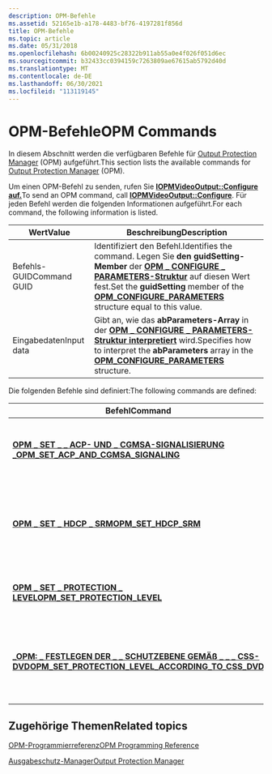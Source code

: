 ```yaml
---
description: OPM-Befehle
ms.assetid: 52165e1b-a178-4483-bf76-4197281f856d
title: OPM-Befehle
ms.topic: article
ms.date: 05/31/2018
ms.openlocfilehash: 6b00240925c28322b911ab55a0e4f026f051d6ec
ms.sourcegitcommit: b32433cc0394159c7263809ae67615ab5792d40d
ms.translationtype: MT
ms.contentlocale: de-DE
ms.lasthandoff: 06/30/2021
ms.locfileid: "113119145"
---
```

# <a name="opm-commands"></a><span data-ttu-id="26d2c-103">OPM-Befehle</span><span class="sxs-lookup"><span data-stu-id="26d2c-103">OPM Commands</span></span>

<span data-ttu-id="26d2c-104">In diesem Abschnitt werden die verfügbaren Befehle für [Output Protection Manager](output-protection-manager.md) (OPM) aufgeführt.</span><span class="sxs-lookup"><span data-stu-id="26d2c-104">This section lists the available commands for [Output Protection Manager](output-protection-manager.md) (OPM).</span></span>

<span data-ttu-id="26d2c-105">Um einen OPM-Befehl zu senden, rufen Sie [**IOPMVideoOutput::Configure auf.**](/windows/desktop/api/opmapi/nf-opmapi-iopmvideooutput-configure)</span><span class="sxs-lookup"><span data-stu-id="26d2c-105">To send an OPM command, call [**IOPMVideoOutput::Configure**](/windows/desktop/api/opmapi/nf-opmapi-iopmvideooutput-configure).</span></span> <span data-ttu-id="26d2c-106">Für jeden Befehl werden die folgenden Informationen aufgeführt.</span><span class="sxs-lookup"><span data-stu-id="26d2c-106">For each command, the following information is listed.</span></span>



| <span data-ttu-id="26d2c-107">Wert</span><span class="sxs-lookup"><span data-stu-id="26d2c-107">Value</span></span>             | <span data-ttu-id="26d2c-108">Beschreibung</span><span class="sxs-lookup"><span data-stu-id="26d2c-108">Description</span></span>                                                                                                                                                            |
|--------------|-------------------------------------------------------------------------------------------------------------------------------------------------------------|
| <span data-ttu-id="26d2c-109">Befehls-GUID</span><span class="sxs-lookup"><span data-stu-id="26d2c-109">Command GUID</span></span> | <span data-ttu-id="26d2c-110">Identifiziert den Befehl.</span><span class="sxs-lookup"><span data-stu-id="26d2c-110">Identifies the command.</span></span> <span data-ttu-id="26d2c-111">Legen Sie **den guidSetting-Member** der [**OPM \_ CONFIGURE \_ PARAMETERS-Struktur**](/windows/desktop/api/opmapi/ns-opmapi-opm_configure_parameters) auf diesen Wert fest.</span><span class="sxs-lookup"><span data-stu-id="26d2c-111">Set the **guidSetting** member of the [**OPM\_CONFIGURE\_PARAMETERS**](/windows/desktop/api/opmapi/ns-opmapi-opm_configure_parameters) structure equal to this value.</span></span> |
| <span data-ttu-id="26d2c-112">Eingabedaten</span><span class="sxs-lookup"><span data-stu-id="26d2c-112">Input data</span></span>   | <span data-ttu-id="26d2c-113">Gibt an, wie das **abParameters-Array** in der [**OPM \_ CONFIGURE \_ PARAMETERS-Struktur interpretiert**](/windows/desktop/api/opmapi/ns-opmapi-opm_configure_parameters) wird.</span><span class="sxs-lookup"><span data-stu-id="26d2c-113">Specifies how to interpret the **abParameters** array in the [**OPM\_CONFIGURE\_PARAMETERS**](/windows/desktop/api/opmapi/ns-opmapi-opm_configure_parameters) structure.</span></span>                      |



 

<span data-ttu-id="26d2c-114">Die folgenden Befehle sind definiert:</span><span class="sxs-lookup"><span data-stu-id="26d2c-114">The following commands are defined:</span></span>



| <span data-ttu-id="26d2c-115">Befehl</span><span class="sxs-lookup"><span data-stu-id="26d2c-115">Command</span></span>                                                                                                       | <span data-ttu-id="26d2c-116">Beschreibung</span><span class="sxs-lookup"><span data-stu-id="26d2c-116">Description</span></span>                                                                                         |
|---------------------------------------------------------------------------------------------------------------|-----------------------------------------------------------------------------------------------------|
| [<span data-ttu-id="26d2c-117">**OPM \_ SET \_ \_ ACP- UND \_ CGMSA-SIGNALISIERUNG \_**</span><span class="sxs-lookup"><span data-stu-id="26d2c-117">**OPM\_SET\_ACP\_AND\_CGMSA\_SIGNALING**</span></span>](opm-set-acp-and-cgmsa-signaling.md)                               | <span data-ttu-id="26d2c-118">Gibt Informationen über das Videosignal an, die nicht die Schutzebene sind.</span><span class="sxs-lookup"><span data-stu-id="26d2c-118">Specifies information about the video signal, other than the protection level.</span></span>                      |
| [<span data-ttu-id="26d2c-119">**OPM \_ SET \_ HDCP \_ SRM**</span><span class="sxs-lookup"><span data-stu-id="26d2c-119">**OPM\_SET\_HDCP\_SRM**</span></span>](opm-set-hdcp-srm.md)                                                               | <span data-ttu-id="26d2c-120">Aktualisiert die Systemerneuerbarkeitsmeldung (SRM) für High-Bandwidth Digital Content Protection (HDCP).</span><span class="sxs-lookup"><span data-stu-id="26d2c-120">Updates the system renewability message (SRM) for High-Bandwidth Digital Content Protection (HDCP).</span></span> |
| [<span data-ttu-id="26d2c-121">**OPM \_ SET \_ PROTECTION \_ LEVEL**</span><span class="sxs-lookup"><span data-stu-id="26d2c-121">**OPM\_SET\_PROTECTION\_LEVEL**</span></span>](opm-set-protection-level.md)                                               | <span data-ttu-id="26d2c-122">Legt die Schutzebene für einen Ausgabeschutzmechanismus fest.</span><span class="sxs-lookup"><span data-stu-id="26d2c-122">Sets the protection level for an output protection mechanism.</span></span>                                       |
| [<span data-ttu-id="26d2c-123">**\_OPM: \_ FESTLEGEN DER \_ \_ SCHUTZEBENE GEMÄß \_ \_ \_ CSS-DVD**</span><span class="sxs-lookup"><span data-stu-id="26d2c-123">**OPM\_SET\_PROTECTION\_LEVEL\_ACCORDING\_TO\_CSS\_DVD**</span></span>](opm-set-protection-level-according-to-css-dvd.md) | <span data-ttu-id="26d2c-124">Legt die HDCP-Schutzebene für die DVD-Wiedergabe fest, die den CSS-Regeln (DVD Content Scramble System) folgt.</span><span class="sxs-lookup"><span data-stu-id="26d2c-124">Sets the HDCP protection level for DVD playback, following DVD Content Scramble System (CSS) rules.</span></span> |



 

## <a name="related-topics"></a><span data-ttu-id="26d2c-125">Zugehörige Themen</span><span class="sxs-lookup"><span data-stu-id="26d2c-125">Related topics</span></span>

<dl> <dt>

[<span data-ttu-id="26d2c-126">OPM-Programmierreferenz</span><span class="sxs-lookup"><span data-stu-id="26d2c-126">OPM Programming Reference</span></span>](opm-programming-reference.md)
</dt> <dt>

[<span data-ttu-id="26d2c-127">Ausgabeschutz-Manager</span><span class="sxs-lookup"><span data-stu-id="26d2c-127">Output Protection Manager</span></span>](output-protection-manager.md)
</dt> </dl>

 

 




